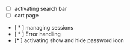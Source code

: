 - [ ] activating search bar
- [ ] cart page
- [ * ] managing sessions
- [ * ] Error handling
- [* ] activating show and hide password icon
